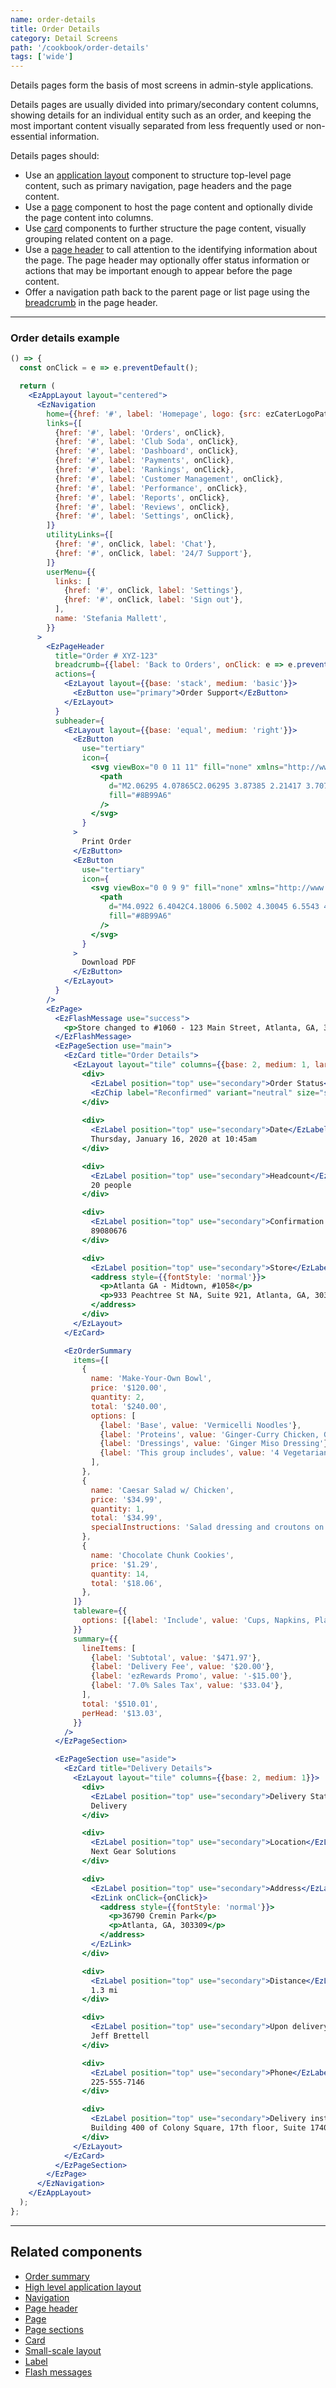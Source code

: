 ```yaml
---
name: order-details
title: Order Details
category: Detail Screens
path: '/cookbook/order-details'
tags: ['wide']
---
```


Details pages form the basis of most screens in admin-style applications.

Details pages are usually divided into primary/secondary content columns, showing details for an individual entity such as an order, and keeping the most important content visually separated from less frequently used or non-essential information.

Details pages should:

- Use an [application layout](/components/ez-app-layout) component to structure top-level page content, such as primary navigation, page headers and the page content.
- Use a [page](/components/ez-page) component to host the page content and optionally divide the page content into columns.
- Use [card](/components/ez-card) components to further structure the page content, visually grouping related content on a page.
- Use a [page header](/components/ez-page-header) to call attention to the identifying information about the page. The page header may optionally offer status information or actions that may be important enough to appear before the page content.
- Offer a navigation path back to the parent page or list page using the [breadcrumb](/components/ez-page-header/#page-header-with-breadcrumb) in the page header.

---

### Order details example

```jsx
() => {
  const onClick = e => e.preventDefault();

  return (
    <EzAppLayout layout="centered">
      <EzNavigation
        home={{href: '#', label: 'Homepage', logo: {src: ezCaterLogoPath, width: 100}}}
        links={[
          {href: '#', label: 'Orders', onClick},
          {href: '#', label: 'Club Soda', onClick},
          {href: '#', label: 'Dashboard', onClick},
          {href: '#', label: 'Payments', onClick},
          {href: '#', label: 'Rankings', onClick},
          {href: '#', label: 'Customer Management', onClick},
          {href: '#', label: 'Performance', onClick},
          {href: '#', label: 'Reports', onClick},
          {href: '#', label: 'Reviews', onClick},
          {href: '#', label: 'Settings', onClick},
        ]}
        utilityLinks={[
          {href: '#', onClick, label: 'Chat'},
          {href: '#', onClick, label: '24/7 Support'},
        ]}
        userMenu={{
          links: [
            {href: '#', onClick, label: 'Settings'},
            {href: '#', onClick, label: 'Sign out'},
          ],
          name: 'Stefania Mallett',
        }}
      >
        <EzPageHeader
          title="Order # XYZ-123"
          breadcrumb={{label: 'Back to Orders', onClick: e => e.preventDefault()}}
          actions={
            <EzLayout layout={{base: 'stack', medium: 'basic'}}>
              <EzButton use="primary">Order Support</EzButton>
            </EzLayout>
          }
          subheader={
            <EzLayout layout={{base: 'equal', medium: 'right'}}>
              <EzButton
                use="tertiary"
                icon={
                  <svg viewBox="0 0 11 11" fill="none" xmlns="http://www.w3.org/2000/svg">
                    <path
                      d="M2.06295 4.07865C2.06295 3.87385 2.21417 3.70787 2.40075 3.70787H3.46066C3.64712 3.70787 3.79846 3.87385 3.79846 4.07865C3.79846 4.28345 3.64712 4.44944 3.46066 4.44944H2.40075C2.21417 4.44944 2.06295 4.28345 2.06295 4.07865ZM9.45842 7.53933H8.12197L7.98009 6.53178C7.95093 6.32043 7.78529 6.17978 7.5905 6.17978H2.76884C2.57404 6.17978 2.40841 6.32043 2.37924 6.53178L2.23737 7.53933H0.900802V2.8427H9.45842V7.53933ZM2.68 10.1348L3.10743 7.04494H7.25191L7.67934 10.1348H2.68ZM3.37801 1.85393H6.98122V0.741573H3.37801V1.85393ZM9.90882 1.85393H7.65682V0.370787C7.65682 0.165989 7.55818 0 7.3716 0H2.98774C2.80127 0 2.70241 0.165989 2.70241 0.370787V1.85393H0.450401C0.201667 1.85393 0 2.06627 0 2.33929V8.00961C0 8.28263 0.201667 8.52809 0.450401 8.52809H2.10033L1.83189 10.4526C1.81455 10.5773 1.84766 10.7288 1.92254 10.8245C1.99742 10.9202 2.10664 11 2.22149 11H8.13796C8.25281 11 8.36192 10.9141 8.4368 10.8184C8.51168 10.7228 8.54478 10.5928 8.52755 10.468L8.259 8.52809H9.90882C10.1576 8.52809 10.3592 8.28263 10.3592 8.00961V2.33929C10.3592 2.06627 10.1576 1.85393 9.90882 1.85393Z"
                      fill="#8B99A6"
                    />
                  </svg>
                }
              >
                Print Order
              </EzButton>
              <EzButton
                use="tertiary"
                icon={
                  <svg viewBox="0 0 9 9" fill="none" xmlns="http://www.w3.org/2000/svg">
                    <path
                      d="M4.0922 6.4042C4.18006 6.5002 4.30045 6.5543 4.42607 6.5543C4.55178 6.5543 4.67207 6.5002 4.76002 6.4042L6.62441 4.3676C6.80499 4.1704 6.80191 3.8538 6.6175 3.6605C6.43308 3.4674 6.13717 3.4706 5.95659 3.6679L4.8934 4.8293V0.5C4.8934 0.2239 4.68413 0 4.42607 0C4.168 0 3.95873 0.2239 3.95873 0.5V4.8292L2.89573 3.6679C2.71515 3.4706 2.41942 3.4674 2.23482 3.6605C2.05051 3.8538 2.04742 4.1703 2.228 4.3676L4.0922 6.4042ZM8.44515 5.7771V8.5C8.44515 8.7761 8.23588 9 7.97782 9H0.874318C0.616255 9 0.406982 8.7761 0.406982 8.5V5.7771C0.406982 5.501 0.616255 5.2771 0.874318 5.2771C1.13238 5.2771 1.34165 5.501 1.34165 5.7771V8H7.51048V5.7771C7.51048 5.501 7.71975 5.2771 7.97782 5.2771C8.23588 5.2771 8.44515 5.501 8.44515 5.7771V5.7771Z"
                      fill="#8B99A6"
                    />
                  </svg>
                }
              >
                Download PDF
              </EzButton>
            </EzLayout>
          }
        />
        <EzPage>
          <EzFlashMessage use="success">
            <p>Store changed to #1060 - 123 Main Street, Atlanta, GA, 30309</p>
          </EzFlashMessage>
          <EzPageSection use="main">
            <EzCard title="Order Details">
              <EzLayout layout="tile" columns={{base: 2, medium: 1, large: 2}}>
                <div>
                  <EzLabel position="top" use="secondary">Order Status</EzLabel>
                  <EzChip label="Reconfirmed" variant="neutral" size="small" />
                </div>
                
                <div>
                  <EzLabel position="top" use="secondary">Date</EzLabel>
                  Thursday, January 16, 2020 at 10:45am
                </div>

                <div>
                  <EzLabel position="top" use="secondary">Headcount</EzLabel>
                  20 people
                </div>

                <div>
                  <EzLabel position="top" use="secondary">Confirmation Code</EzLabel>
                  89080676
                </div>

                <div>
                  <EzLabel position="top" use="secondary">Store</EzLabel>
                  <address style={{fontStyle: 'normal'}}>
                    <p>Atlanta GA - Midtown, #1058</p>
                    <p>933 Peachtree St NA, Suite 921, Atlanta, GA, 303309</p>
                  </address>
                </div>
              </EzLayout>
            </EzCard>

            <EzOrderSummary
              items={[
                {
                  name: 'Make-Your-Own Bowl',
                  price: '$120.00',
                  quantity: 2,
                  total: '$240.00',
                  options: [
                    {label: 'Base', value: 'Vermicelli Noodles'},
                    {label: 'Proteins', value: 'Ginger-Curry Chicken, Ginger-Curry Tofu'},
                    {label: 'Dressings', value: 'Ginger Miso Dressing'},
                    {label: 'This group includes', value: '4 Vegetarians'},
                  ],
                },
                {
                  name: 'Caesar Salad w/ Chicken',
                  price: '$34.99',
                  quantity: 1,
                  total: '$34.99',
                  specialInstructions: 'Salad dressing and croutons on the side please!',
                },
                {
                  name: 'Chocolate Chunk Cookies',
                  price: '$1.29',
                  quantity: 14,
                  total: '$18.06',
                },
              ]}
              tableware={{
                options: [{label: 'Include', value: 'Cups, Napkins, Plates, Utensils'}],
              }}
              summary={{
                lineItems: [
                  {label: 'Subtotal', value: '$471.97'},
                  {label: 'Delivery Fee', value: '$20.00'},
                  {label: 'ezRewards Promo', value: '-$15.00'},
                  {label: '7.0% Sales Tax', value: '$33.04'},
                ],
                total: '$510.01',
                perHead: '$13.03',
              }}
            />
          </EzPageSection>

          <EzPageSection use="aside">
            <EzCard title="Delivery Details">
              <EzLayout layout="tile" columns={{base: 2, medium: 1}}>
                <div>
                  <EzLabel position="top" use="secondary">Delivery Status</EzLabel>
                  Delivery
                </div>

                <div>
                  <EzLabel position="top" use="secondary">Location</EzLabel>
                  Next Gear Solutions
                </div>

                <div>
                  <EzLabel position="top" use="secondary">Address</EzLabel>
                  <EzLink onClick={onClick}>
                    <address style={{fontStyle: 'normal'}}>
                      <p>36790 Cremin Park</p>
                      <p>Atlanta, GA, 303309</p>
                    </address>
                  </EzLink>
                </div>

                <div>
                  <EzLabel position="top" use="secondary">Distance</EzLabel>
                  1.3 mi
                </div>

                <div>
                  <EzLabel position="top" use="secondary">Upon delivery ask for</EzLabel>
                  Jeff Brettell
                </div>

                <div>
                  <EzLabel position="top" use="secondary">Phone</EzLabel>
                  225-555-7146
                </div>

                <div>
                  <EzLabel position="top" use="secondary">Delivery instructions</EzLabel>
                  Building 400 of Colony Square, 17th floor, Suite 1740, Next Gear Solutions
                </div>
              </EzLayout>
            </EzCard>
          </EzPageSection>
        </EzPage>
      </EzNavigation>
    </EzAppLayout>
  );
};
```

---

## Related components

- [Order summary](/components/ez-order-summary)
- [High level application layout](/components/ez-app-layout)
- [Navigation](/components/ez-navigation)
- [Page header](/components/ez-page-header)
- [Page](/components/ez-page)
- [Page sections](/components/ez-page#page-sections)
- [Card](/components/ez-card)
- [Small-scale layout](/components/ez-layout)
- [Label](/components/ez-label)
- [Flash messages](/components/ez-flash-message)
